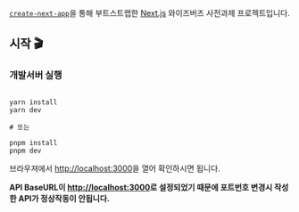 [`create-next-app`](https://github.com/vercel/next.js/tree/canary/packages/create-next-app)을 통해 부트스트랩한 [Next.js](https://nextjs.org/) 와이즈버즈 사전과제 프로젝트입니다.

## 시작 🎬

### 개발서버 실행

```terminal

yarn install
yarn dev

# 또는

pnpm install
pnpm dev

```

브라우져에서 [http://localhost:3000](http://localhost:3000)을 열어 확인하시면 됩니다.

**API BaseURL이 [http://localhost:3000](http://localhost:3000)로 설정되었기 때문에 포트번호 변경시 작성한 API가 정상작동이 안됩니다.**

<br>
